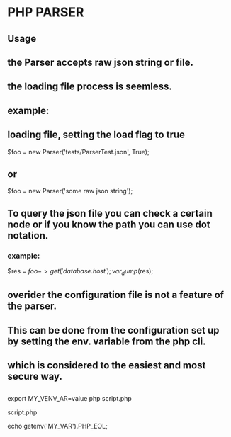 # PHP PARSER

## Usage

## the Parser accepts raw json string or file.

## the loading file process is seemless.

## example:

## loading file, setting the load flag to true

$foo = new Parser('tests/ParserTest.json', True);

## or

$foo = new Parser('some raw json string');

## To query the json file you can check a certain node or if you know the path you can use dot notation.

### example:

$res = $foo->get('database.host');
var_dump($res);

## overider the configuration file is not a feature of the parser.

## This can be done from the configuration set up by setting the env. variable from the php cli.

## which is considered to the easiest and most secure way.

##

export MY_VENV_AR=value
php script.php

script.php

echo getenv('MY_VAR').PHP_EOL;
